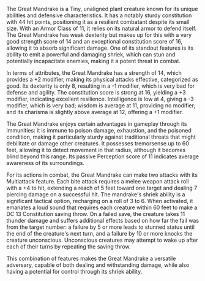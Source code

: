 The Great Mandrake is a Tiny, unaligned plant creature known for its unique abilities and defensive characteristics. It has a notably sturdy constitution with 44 hit points, positioning it as a resilient combatant despite its small size. With an Armor Class of 11, it relies on its natural armor to defend itself. The Great Mandrake has weak dexterity but makes up for this with a very good strength score of 14 and an exceptional constitution score of 16, allowing it to absorb significant damage. One of its standout features is its ability to emit a powerful and damaging shriek, which can stun and potentially incapacitate enemies, making it a potent threat in combat.

In terms of attributes, the Great Mandrake has a strength of 14, which provides a +2 modifier, making its physical attacks effective, categorized as good. Its dexterity is only 8, resulting in a -1 modifier, which is very bad for defense and agility. The constitution score is strong at 16, yielding a +3 modifier, indicating excellent resilience. Intelligence is low at 4, giving a -3 modifier, which is very bad; wisdom is average at 11, providing no modifier; and its charisma is slightly above average at 12, offering a +1 modifier. 

The Great Mandrake enjoys certain advantages in gameplay through its immunities: it is immune to poison damage, exhaustion, and the poisoned condition, making it particularly sturdy against traditional threats that might debilitate or damage other creatures. It possesses tremorsense up to 60 feet, allowing it to detect movement in that radius, although it becomes blind beyond this range. Its passive Perception score of 11 indicates average awareness of its surroundings.

For its actions in combat, the Great Mandrake can make two attacks with its Multiattack feature. Each bite attack requires a melee weapon attack roll with a +4 to hit, extending a reach of 5 feet toward one target and dealing 7 piercing damage on a successful hit. The mandrake's shriek ability is a significant tactical option, recharging on a roll of 3 to 6. When activated, it emanates a loud sound that requires each creature within 60 feet to make a DC 13 Constitution saving throw. On a failed save, the creature takes 11 thunder damage and suffers additional effects based on how far the fail was from the target number: a failure by 5 or more leads to stunned status until the end of the creature's next turn, and a failure by 10 or more knocks the creature unconscious. Unconscious creatures may attempt to wake up after each of their turns by repeating the saving throw.

This combination of features makes the Great Mandrake a versatile adversary, capable of both dealing and withstanding damage, while also having a potential for control through its shriek ability.